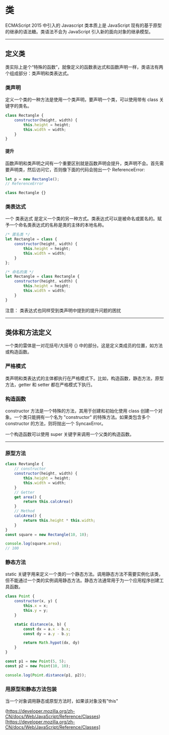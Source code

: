 # 类

ECMAScript 2015 中引入的 Javascript 类本质上是 JavaScript 现有的基于原型的继承的语法糖。类语法不会为 JavaScript 引入新的面向对象的继承模型。

----

## 定义类

类实际上是个“特殊的函数”，就像定义的函数表达式和函数声明一样，类语法有两个组成部分：类声明和类表达式。

### 类声明

定义一个类的一种方法是使用一个类声明，要声明一个类，可以使用带有 class 关键字的类名。

```js
class Rectangle {
    constructor(height, width) {
        this.height = height;
        this.width = width;
    }
}
```

#### 提升

函数声明和类声明之间有一个重要区别就是函数声明会提升，类声明不会。首先需要声明类，然后访问它，否则像下面的代码会抛出一个 ReferenceError:

```js
let p = new Rectangle();
// ReferenceError

class Rectangle {}
```

### 类表达式

一个 类表达式 是定义一个类的另一种方式。类表达式可以是被命名或匿名的。赋予一个命名类表达式的名称是类的主体的本地名称。

```js
/* 匿名类 */
let Rectangle = class {
    constructor(height, width) {
        this.height = height;
        this.width = width;
    }
};

/* 命名的类 */
let Rectangle = class Rectangle {
    constructor(height, width) {
        this.height = height;
        this.width = width;
    }
}
```

注意： 类表达式也同样受到类声明中提到的提升问题的困扰

----

## 类体和方法定义

一个类的雷体是一对花括号/大括号 {} 中的部分。这是定义类成员的位置，如方法或构造函数。

### 严格模式

类声明和类表达式的主体都执行在严格模式下。比如，构造函数，静态方法，原型方法，getter 和 setter 都在严格模式下执行。

### 构造函数

constructor 方法是一个特殊的方法，其用于创建和初始化使用 class 创建一个对象。一个类只能拥有一个名为 "constructor" 的特殊方法。如果类包含多个 constructor 的方法，则将抛出一个 SyncaxError。

一个构造函数可以使用 super 关键字来调用一个父类的构造函数。

----

### 原型方法

```js
class Revtangle {
    // constructor
    constructor(height, width) {
        this.height = height;
        this.width = width;
    }
    // Getter
    get area() {
        return this.calcArea()
    }
    // Method
    calcArea() {
        return this.height * this.width;
    }
}
const square = new Rectangle(10, 10);

console.log(square.area);
// 100
```

### 静态方法

static 关键字用来定义一个类的一个静态方法。调用静态方法不需要实例化该类，但不能通过一个类的实例调用静态方法。静态方法通常用于为一个应用程序创建工具函数。

```js
class Point {
    constructor(x, y) {
        this.x = x;
        this.y = y;
    }

    static distance(a, b) {
        const dx = a.x - b.x;
        const dy = a.y - b.y;

        return Math.hypot(dx, dy)
    }
}

const p1 = new Point(5, 5);
const p2 = new Point(10, 10);

console.log(Point.distance(p1, p2));
```

### 用原型和静态方法包装

当一个对象调用静态或原型方法时，如果该对象没有"this"

(https://developer.mozilla.org/zh-CN/docs/Web/JavaScript/Reference/Classes)[https://developer.mozilla.org/zh-CN/docs/Web/JavaScript/Reference/Classes]